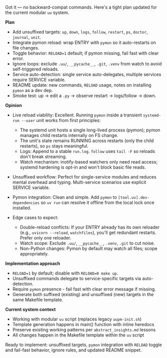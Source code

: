 Got it — no backward-compat commands. Here's a tight plan updated for the current modular `uu` system.

**Plan**
- Add unsuffixed targets: `up`, `down`, `logs`, `follow`, `restart`, `ps`, `doctor`, `journal`, `unit`.
- Integrate pymon reload: wrap ENTRY with `pymon` so it auto-restarts on file changes.
- Toggle behavior: `RELOAD=1` default; if pymon missing, fail fast with clear error.
- Ignore loops: exclude `.uu/`, `__pycache__`, `.git`, `.venv` from watch to avoid self-triggered reloads.
- Service auto-detection: single service auto-delegates, multiple services require SERVICE variable.
- README update: new commands, `RELOAD` usage, notes on installing `pymon` as a dev dep.
- Smoke test: up → edit a `.py` → observe restart → logs/follow → down.

**Opinion**
- Live reload viability: Excellent. Running `pymon` inside a transient `systemd-run --user` unit works from first principles:
  - The systemd unit hosts a single long-lived process (pymon); pymon manages child restarts internally on FS change.
  - The unit's state remains RUNNING across restarts (only the child restarts), so `ps` stays meaningful.
  - Logs: Append to a stable `run.log`. `follow` uses `tail -F` so reloads don't break streaming.
  - Watch mechanism: inotify-based watchers only need read access; systemd hardening is opt-in and won't block basic file reads.

- Unsuffixed workflow: Perfect for single-service modules and reduces mental overhead and typing. Multi-service scenarios use explicit SERVICE variable.

- Pymon integration: Clean and simple. Add `pymon` to `[tool.uv].dev-dependencies` so `uv run` can resolve it offline from the local lock once installed.

- Edge cases to expect:
  - Double-reload conflicts: If your ENTRY already has its own reloader (e.g., `uvicorn --reload`, `watchfiles`), you'll get redundant restarts. Prefer only one reloader.
  - Watch scope: Exclude `.uu/`, `__pycache__`, `.venv`, `.git` to cut noise.
  - Non-Python changes: Pymon by default may watch all files; scope appropriately.

**Implementation approach**
- `RELOAD=1` by default; disable with `RELOAD=0 make up`.
- Unsuffixed commands delegate to service-specific targets via auto-detection.
- Require `pymon` presence - fail fast with clear error message if missing.
- Generate both suffixed (existing) and unsuffixed (new) targets in the same Makefile template.

**Current system context**
- Working with modular `uu` script (replaces legacy `uupm-init.sh`)
- Template generation happens in main() function with inline heredocs
- Preserve existing working patterns per `abstract_insights.md` lessons
- All changes happen in the Makefile template within the `uu` script

Ready to implement: unsuffixed targets, `pymon` integration with `RELOAD` toggle and fail-fast behavior, ignore rules, and updated README snippet.